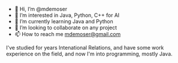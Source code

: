 - 👋 Hi, I’m @mdemoser
- 👀 I’m interested in Java, Python, C++ for AI
- 🌱 I’m currently learning Java and Python
- 💞️ I’m looking to collaborate on any project
- 📫 How to reach me mdemoser@gmail.com

I've studied for years Intenational Relations, and have some work experience on the field, and now I'm into programming, mostly Java.
